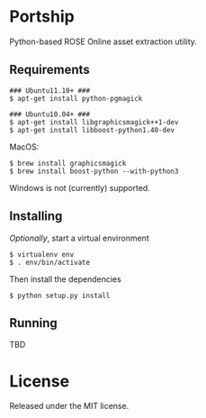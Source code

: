 # Portship

Python-based ROSE Online asset extraction utility.

## Requirements

```console
### Ubuntu11.10+ ###
$ apt-get install python-pgmagick

### Ubuntu10.04+ ###
$ apt-get install libgraphicsmagick++1-dev
$ apt-get install libboost-python1.40-dev
```

MacOS:

```console
$ brew install graphicsmagick
$ brew install boost-python --with-python3
```

Windows is not (currently) supported.

## Installing

_Optionally_, start a virtual environment

```console
$ virtualenv env
$ . env/bin/activate
```

Then install the dependencies

```console
$ python setup.py install
```

## Running

TBD

# License

Released under the MIT license.
